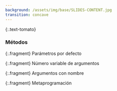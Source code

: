 ```yaml
---
background: /assets/img/base/SLIDES-CONTENT.jpg
transition: concave
---
```


{:.text-tomato}
### Métodos

 {:.fragment}
Parámetros por defecto

{:.fragment}
Número variable de argumentos

{:.fragment}
Argumentos con nombre

{:.fragment}
Metaprogramación
